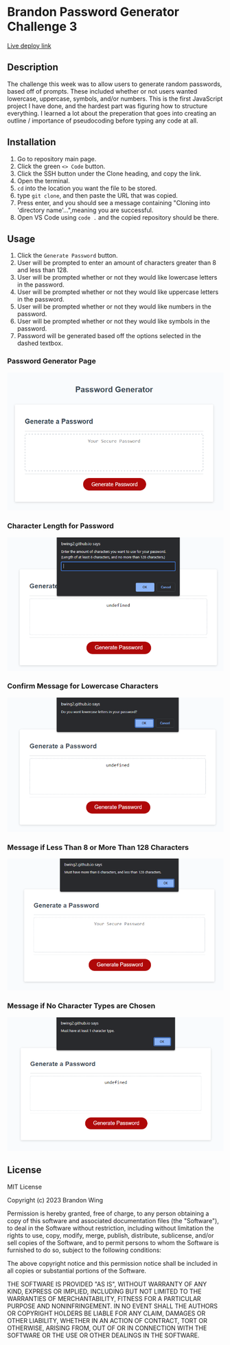 # Brandon Password Generator Challenge 3

[Live deploy link](https://bwing2.github.io/brandon-password-generator-challenge-3/)

## Description

The challenge this week was to allow users to generate random passwords, based off of prompts. These included whether or not users wanted lowercase, uppercase, symbols, and/or numbers. This is the first JavaScript project I have done, and the hardest part was figuring how to structure everything. I learned a lot about the preperation that goes into creating an outline / importance of pseudocoding before typing any code at all.

## Installation

1. Go to repository main page.
2. Click the green `<> Code` button.
3. Click the SSH button under the Clone heading, and copy the link.
4. Open the terminal.
5. `cd` into the location you want the file to be stored.
6. type `git clone`, and then paste the URL that was copied.
7. Press enter, and you should see a message containing "Cloning into 'directory name'...",meaning you are successful.
8. Open VS Code using `code .` and the copied repository should be there.

## Usage

1. Click the `Generate Password` button.
2. User will be prompted to enter an amount of characters greater than 8 and less than 128.
3. User will be prompted whether or not they would like lowercase letters in the password.
4. User will be prompted whether or not they would like uppercase letters in the password.
5. User will be prompted whether or not they would like numbers in the password.
6. User will be prompted whether or not they would like symbols in the password.
7. Password will be generated based off the options selected in the dashed textbox.

### Password Generator Page
![Password Generator Page](assets\password-generator-page.png)

### Character Length for Password
![Character Length for Password](assets\password-generator-characters.png)

### Confirm Message for Lowercase Characters
![Confirm Message for Lowercase Characters](assets\password-lowercase-characters.png)

### Message if Less Than 8 or More Than 128 Characters
![Message if Less Than 8 or More Than 128 Characters](assets\password-character-limit.png)


### Message if No Character Types are Chosen
![Message if No Character Types are Chosen](assets\password-character-type.png)

## License 

MIT License

Copyright (c) 2023 Brandon Wing

Permission is hereby granted, free of charge, to any person obtaining a copy of this software and associated documentation files (the "Software"), to deal in the Software without restriction, including without limitation the rights to use, copy, modify, merge, publish, distribute, sublicense, and/or sell copies of the Software, and to permit persons to whom the Software is furnished to do so, subject to the following conditions:

The above copyright notice and this permission notice shall be included in all copies or substantial portions of the Software.

THE SOFTWARE IS PROVIDED "AS IS", WITHOUT WARRANTY OF ANY KIND, EXPRESS OR IMPLIED, INCLUDING BUT NOT LIMITED TO THE WARRANTIES OF MERCHANTABILITY, FITNESS FOR A PARTICULAR PURPOSE AND NONINFRINGEMENT. IN NO EVENT SHALL THE AUTHORS OR COPYRIGHT HOLDERS BE LIABLE FOR ANY CLAIM, DAMAGES OR OTHER LIABILITY, WHETHER IN AN ACTION OF CONTRACT, TORT OR OTHERWISE, ARISING FROM, OUT OF OR IN CONNECTION WITH THE SOFTWARE OR THE USE OR OTHER DEALINGS IN THE SOFTWARE.